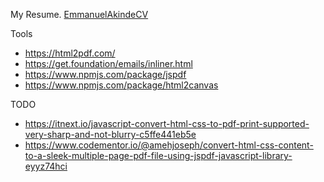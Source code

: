 My Resume.
[EmmanuelAkindeCV](https://harkindey.github.io/)

Tools

-   https://html2pdf.com/
-   https://get.foundation/emails/inliner.html
-   https://www.npmjs.com/package/jspdf
-   https://www.npmjs.com/package/html2canvas

TODO

-   https://itnext.io/javascript-convert-html-css-to-pdf-print-supported-very-sharp-and-not-blurry-c5ffe441eb5e
-   https://www.codementor.io/@amehjoseph/convert-html-css-content-to-a-sleek-multiple-page-pdf-file-using-jspdf-javascript-library-eyyz74hci
